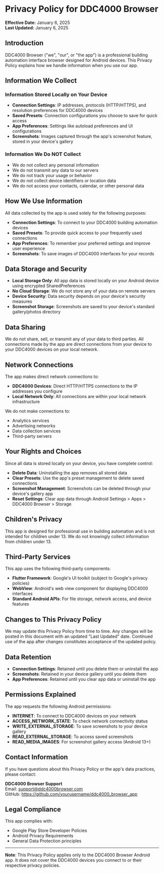 # Privacy Policy for DDC4000 Browser

**Effective Date:** January 6, 2025  
**Last Updated:** January 6, 2025

## Introduction

DDC4000 Browser ("we", "our", or "the app") is a professional building automation interface browser designed for Android devices. This Privacy Policy explains how we handle information when you use our app.

## Information We Collect

### Information Stored Locally on Your Device

- **Connection Settings**: IP addresses, protocols (HTTP/HTTPS), and resolution preferences for DDC4000 devices
- **Saved Presets**: Connection configurations you choose to save for quick access
- **App Preferences**: Settings like autoload preferences and UI configurations
- **Screenshots**: Images captured through the app's screenshot feature, stored in your device's gallery

### Information We Do NOT Collect

- We do not collect any personal information
- We do not transmit any data to our servers
- We do not track your usage or behavior
- We do not collect device identifiers or location data
- We do not access your contacts, calendar, or other personal data

## How We Use Information

All data collected by the app is used solely for the following purposes:

- **Connection Settings**: To connect to your DDC4000 building automation devices
- **Saved Presets**: To provide quick access to your frequently used connections
- **App Preferences**: To remember your preferred settings and improve user experience
- **Screenshots**: To save images of DDC4000 interfaces for your records

## Data Storage and Security

- **Local Storage Only**: All app data is stored locally on your Android device using encrypted SharedPreferences
- **No Cloud Storage**: We do not store any of your data on remote servers
- **Device Security**: Data security depends on your device's security measures
- **Screenshot Storage**: Screenshots are saved to your device's standard gallery/photos directory

## Data Sharing

We do not share, sell, or transmit any of your data to third parties. All connections made by the app are direct connections from your device to your DDC4000 devices on your local network.

## Network Connections

The app makes direct network connections to:
- **DDC4000 Devices**: Direct HTTP/HTTPS connections to the IP addresses you configure
- **Local Network Only**: All connections are within your local network infrastructure

We do not make connections to:
- Analytics services
- Advertising networks  
- Data collection services
- Third-party servers

## Your Rights and Choices

Since all data is stored locally on your device, you have complete control:

- **Delete Data**: Uninstalling the app removes all stored data
- **Clear Presets**: Use the app's preset management to delete saved connections
- **Screenshot Management**: Screenshots can be deleted through your device's gallery app
- **Reset Settings**: Clear app data through Android Settings > Apps > DDC4000 Browser > Storage

## Children's Privacy

This app is designed for professional use in building automation and is not intended for children under 13. We do not knowingly collect information from children under 13.

## Third-Party Services

This app uses the following third-party components:
- **Flutter Framework**: Google's UI toolkit (subject to Google's privacy policies)
- **WebView**: Android's web view component for displaying DDC4000 interfaces
- **Standard Android APIs**: For file storage, network access, and device features

## Changes to This Privacy Policy

We may update this Privacy Policy from time to time. Any changes will be posted in this document with an updated "Last Updated" date. Continued use of the app after changes constitutes acceptance of the updated policy.

## Data Retention

- **Connection Settings**: Retained until you delete them or uninstall the app
- **Screenshots**: Retained in your device gallery until you delete them
- **App Preferences**: Retained until you clear app data or uninstall the app

## Permissions Explained

The app requests the following Android permissions:

- **INTERNET**: To connect to DDC4000 devices on your network
- **ACCESS_NETWORK_STATE**: To check network connectivity status
- **WRITE_EXTERNAL_STORAGE**: To save screenshots to your device gallery
- **READ_EXTERNAL_STORAGE**: To access saved screenshots
- **READ_MEDIA_IMAGES**: For screenshot gallery access (Android 13+)

## Contact Information

If you have questions about this Privacy Policy or the app's data practices, please contact:

**DDC4000 Browser Support**  
Email: support@ddc4000browser.com  
GitHub: https://github.com/yourusername/ddc4000_browser_app

## Legal Compliance

This app complies with:
- Google Play Store Developer Policies
- Android Privacy Requirements
- General Data Protection principles

---

**Note**: This Privacy Policy applies only to the DDC4000 Browser Android app. It does not cover the DDC4000 devices you connect to or their respective privacy policies.